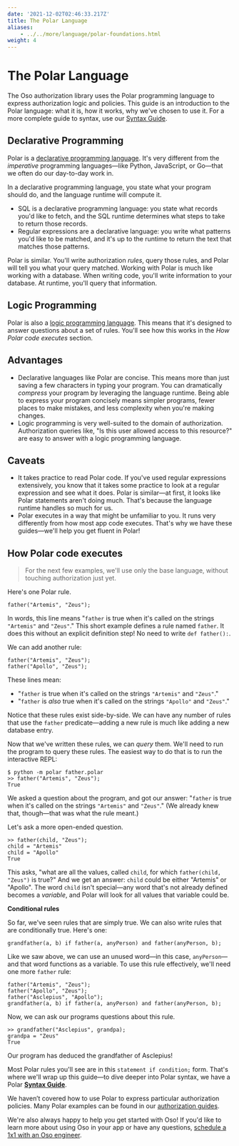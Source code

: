 ```yaml
---
date: '2021-12-02T02:46:33.217Z'
title: The Polar Language
aliases:
    - ../../more/language/polar-foundations.html
weight: 4
---
```


# The Polar Language

The Oso authorization library uses the Polar programming language to express authorization logic and policies. This guide is an introduction to the Polar language: what it is, how it works, why we've chosen to use it. For a more complete guide to syntax, use our [Syntax Guide](reference/polar/polar-syntax).

## Declarative Programming

Polar is a [declarative programming language](https://en.wikipedia.org/wiki/Declarative_programming). It's very different from the *imperative* programming languages—like Python, JavaScript, or Go—that we often do our day-to-day work in.

In a declarative programming language, you state what your program should do, and the language runtime will compute it.

- SQL is a declarative programming language: you state what records you'd like to fetch, and the SQL runtime determines what steps to take to return those records.
- Regular expressions are a declarative language: you write what patterns you'd like to be matched, and it's up to the runtime to return the text that matches those patterns.

Polar is similar. You'll write authorization *rules*, query those rules, and Polar will tell you what your query matched. Working with Polar is much like working with a database. When writing code, you'll write information to your database. At runtime, you'll query that information.

## Logic Programming

Polar is also a [logic programming language](https://en.wikipedia.org/wiki/Logic_programming). This means that it's designed to answer questions about a set of rules. You'll see how this works in the *How Polar code executes* section.

## Advantages

- Declarative languages like Polar are concise. This means more than just saving a few characters in typing your program. You can dramatically *compress* your program by leveraging the language runtime. Being able to express your program concisely means simpler programs, fewer places to make mistakes, and less complexity when you're making changes.
- Logic programming is very well-suited to the domain of authorization.  Authorization queries like, "Is this user allowed access to this resource?" are easy to answer with a logic programming language.

## Caveats

- It takes practice to read Polar code. If you've used regular expressions extensively, you know that it takes some practice to look at a regular expression and see what it does. Polar is similar—at first, it looks like Polar statements aren't doing much. That's because the language runtime handles so much for us.
- Polar executes in a way that might be unfamiliar to you. It runs very differently from how most app code executes. That's why we have these guides—we'll help you get fluent in Polar!

## How Polar code executes

> For the next few examples, we'll use only the base language, without touching authorization just yet.
>

Here's one Polar rule.

```polar
father("Artemis", "Zeus");
```

In words, this line means "`father` is true when it's called on the strings `"Artemis"` and `"Zeus"`." This short example defines a rule named `father`. It does this without an explicit definition step! No need to write `def father():`.

We can add another rule:

```polar
father("Artemis", "Zeus");
father("Apollo", "Zeus");
```

These lines mean:

- "`father` is true when it's called on the strings `"Artemis"` and `"Zeus"`."
- "`father` is *also* true when it's called on the strings `"Apollo"` and `"Zeus"`."

Notice that these rules exist side-by-side. We can have any number of rules that use the `father` predicate—adding a new rule is much like adding a new database entry.

Now that we've written these rules, we can *query* them. We'll need to run the program to query these rules. The easiest way to do that is to run the interactive REPL:

```polar
$ python -m polar father.polar
>> father("Artemis", "Zeus");
True
```

We asked a question about the program, and got our answer: "`father` is true when it's called on the strings `"Artemis"` and `"Zeus"`." (We already knew that, though—that was what the rule meant.)

Let's ask a more open-ended question.

```polar
>> father(child, "Zeus");
child = "Artemis"
child = "Apollo"
True
```

This asks, "what are all the values, called `child`, for which `father(child, "Zeus")` is true?" And we get an answer: `child` could be either "Artemis" or "Apollo". The word `child` isn't special—any word that's not already defined becomes a *variable*, and Polar will look for all values that variable could be.

**Conditional rules**

So far, we've seen rules that are simply true. We can also write rules that are conditionally true. Here's one:

```polar
grandfather(a, b) if father(a, anyPerson) and father(anyPerson, b);
```

Like we saw above, we can use an unused word—in this case, `anyPerson`—and that word functions as a variable.
To use this rule effectively, we'll need one more `father` rule:

```polar
father("Artemis", "Zeus");
father("Apollo", "Zeus");
father("Asclepius", "Apollo");
grandfather(a, b) if father(a, anyPerson) and father(anyPerson, b);
```

Now, we can ask our programs questions about this rule.

```polar
>> grandfather("Asclepius", grandpa);
grandpa = "Zeus"
True
```

Our program has deduced the grandfather of Asclepius!

Most Polar rules you'll see are in this `statement if condition;` form. That's where we'll wrap up this guide—to dive deeper into Polar syntax, we have a Polar **[Syntax Guide](reference/polar/polar-syntax)**.

We haven’t covered how to use Polar to express particular authorization policies. Many Polar examples can be found in our [authorization guides](https://docs.osohq.com/guides.html).

We're also always happy to help you get started with Oso! If you'd like to learn more about using Oso in your app or have any questions, [schedule a 1x1 with an Oso engineer](https://calendly.com/osohq/1-on-1).
